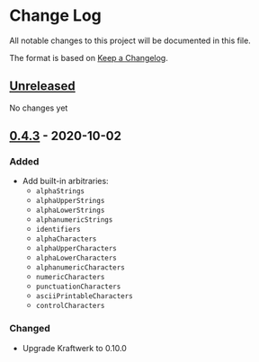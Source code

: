 # Change Log
All notable changes to this project will be documented in this file.

The format is based on [Keep a Changelog](http://keepachangelog.com/).

## [Unreleased]
No changes yet

## [0.4.3] - 2020-10-02
### Added
- Add built-in arbitraries:
    - `alphaStrings`
    - `alphaUpperStrings`
    - `alphaLowerStrings`
    - `alphanumericStrings`
    - `identifiers`
    - `alphaCharacters`
    - `alphaUpperCharacters`
    - `alphaLowerCharacters`
    - `alphanumericCharacters`
    - `numericCharacters`
    - `punctuationCharacters`
    - `asciiPrintableCharacters`
    - `controlCharacters`

### Changed    
- Upgrade Kraftwerk to 0.10.0

[Unreleased]: https://github.com/kschuetz/gauntlet/compare/gauntlet-0.4.3...HEAD
[0.4.3]: https://github.com/kschuetz/gauntlet/commits/gauntlet-0.4.3
